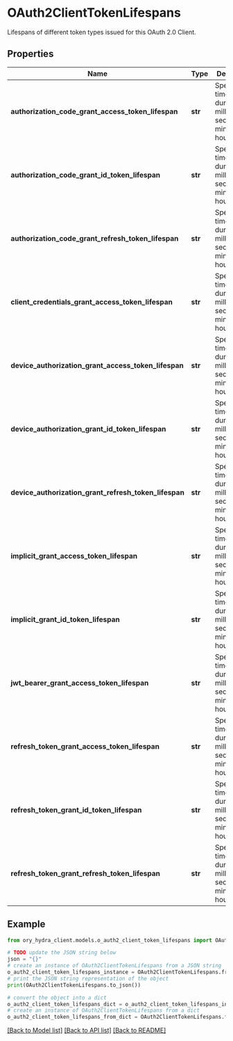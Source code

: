 # OAuth2ClientTokenLifespans

Lifespans of different token types issued for this OAuth 2.0 Client.

## Properties

Name | Type | Description | Notes
------------ | ------------- | ------------- | -------------
**authorization_code_grant_access_token_lifespan** | **str** | Specify a time duration in milliseconds, seconds, minutes, hours. | [optional] 
**authorization_code_grant_id_token_lifespan** | **str** | Specify a time duration in milliseconds, seconds, minutes, hours. | [optional] 
**authorization_code_grant_refresh_token_lifespan** | **str** | Specify a time duration in milliseconds, seconds, minutes, hours. | [optional] 
**client_credentials_grant_access_token_lifespan** | **str** | Specify a time duration in milliseconds, seconds, minutes, hours. | [optional] 
**device_authorization_grant_access_token_lifespan** | **str** | Specify a time duration in milliseconds, seconds, minutes, hours. | [optional] 
**device_authorization_grant_id_token_lifespan** | **str** | Specify a time duration in milliseconds, seconds, minutes, hours. | [optional] 
**device_authorization_grant_refresh_token_lifespan** | **str** | Specify a time duration in milliseconds, seconds, minutes, hours. | [optional] 
**implicit_grant_access_token_lifespan** | **str** | Specify a time duration in milliseconds, seconds, minutes, hours. | [optional] 
**implicit_grant_id_token_lifespan** | **str** | Specify a time duration in milliseconds, seconds, minutes, hours. | [optional] 
**jwt_bearer_grant_access_token_lifespan** | **str** | Specify a time duration in milliseconds, seconds, minutes, hours. | [optional] 
**refresh_token_grant_access_token_lifespan** | **str** | Specify a time duration in milliseconds, seconds, minutes, hours. | [optional] 
**refresh_token_grant_id_token_lifespan** | **str** | Specify a time duration in milliseconds, seconds, minutes, hours. | [optional] 
**refresh_token_grant_refresh_token_lifespan** | **str** | Specify a time duration in milliseconds, seconds, minutes, hours. | [optional] 

## Example

```python
from ory_hydra_client.models.o_auth2_client_token_lifespans import OAuth2ClientTokenLifespans

# TODO update the JSON string below
json = "{}"
# create an instance of OAuth2ClientTokenLifespans from a JSON string
o_auth2_client_token_lifespans_instance = OAuth2ClientTokenLifespans.from_json(json)
# print the JSON string representation of the object
print(OAuth2ClientTokenLifespans.to_json())

# convert the object into a dict
o_auth2_client_token_lifespans_dict = o_auth2_client_token_lifespans_instance.to_dict()
# create an instance of OAuth2ClientTokenLifespans from a dict
o_auth2_client_token_lifespans_from_dict = OAuth2ClientTokenLifespans.from_dict(o_auth2_client_token_lifespans_dict)
```
[[Back to Model list]](../README.md#documentation-for-models) [[Back to API list]](../README.md#documentation-for-api-endpoints) [[Back to README]](../README.md)


